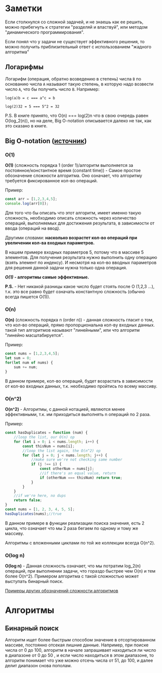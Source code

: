 # Заметки
Если столкнулся со сложной задачей, и не знаешь как ее решить,
можно прибегнуть к стратегии "разделяй и властвуй", или методом
"динамического программирования".

Если понял что у задачи не существует эффективного решения, то можно
получить приблизительный ответ с использованием "жадного алгоритма"

## Логарифмы
Логарифм (операция, обратно возведению в степень) числа `B` по основанию числа `A` называют такую степень,
в которую надо возвести число `A`, что бы получить число `B`. Например:

```
log(a)b = c === a^c = b

log(2)32 = 5 === 5^2 = 32
```

P.S. В книге принято, что O(n) === log(2)n что в свою очередь равен O(log_2(n)), но на деле, Big O-notation
описывается далеко не так, как это сказано в книге.

## Big O-notation ([источник](https://habr.com/ru/post/444594/))
### O(1)
**O(1)** (сложность порядка 1 (order 1)/алгоритм выполняется за постоянное/константное время (constant time)) - 
Самое простое обозначение сложности алгоритма. Оно означает, что алгоритму требуется фиксированное кол-во операций.

Пример:
```javascript
const arr = [1,2,3,4,5];
console.log(arr[0]);
```

Для того что бы описать что этот алгоритм, имеет именно такую сложность, необходимо описать сложность через
количество операций, выполняемых для достижения результата, в зависимости от ввода (операций на ввод).

Другими словами: **насколько возрастет кол-во операций при увеличении кол-ва входных параметров.**

В нашем примере входных параметров 5, потому что в массиве 5 элементов. Для получения результата
нужно выполнить одну операцию (взять элемент по индексу). И несмотря на кол-во вводных параметров
для решения данной задачи нужна только одна операция.

***O(1)* - алгоритмы самые эффективные.**

**P.S.** - Нет никакой разницы какое число будет стоять после O (1,2,3 ...), т.к. это все равно будет означать
константную сложность (обычно всегда пишется O(1)). 

### O(n)
**O(n)** (сложность порядка n (order n)) - данная сложность гласит о том, что кол-во операций, прямо
пропорциональна кол-ву входных данных. такой тип алгоритмов называют "линейными",
или что алгоритм "линейно масштабируется". 

Пример:
```javascript
const nums = [1,2,3,4,5];
let sum = 0;
for(let num of nums) {
    sum += num;
}
```

В данном примере, кол-во операций, будет возрастать в зависимости от кол-во входных данных, т.к. необходимо
пройтись по всему массиву.

### O(n^2)
**O(n^2)** - Алгоритмы, с данной нотацией, являются менее эффективными, т.к. им приходиться выполнять n операций
по 2 раза.

Пример:
```javascript
const hasDuplicates = function (num) {
    //loop the list, our O(n) op
    for (let i = 0; i < nums.length; i++) {
        const thisNum = nums[i];
        //loop the list again, the O(n^2) op
        for (let j = 0; j < nums.length; j++) {
            //make sure we're not checking same number
            if (j !== i) {
                const otherNum = nums[j];
                //if there's an equal value, return
                if (otherNum === thisNum) return true;
            }
        }
    }
    //if we're here, no dups
    return false;
}
const nums = [1, 2, 3, 4, 5, 5];
hasDuplicates(nums);//true
```

В данном примере в функции реализации поиска значения, есть 2 цикла, что означает что мы 2 раза бегаем
по одному и тому же массиву.

Алгоритмы с вложенными циклами по той же коллекции всегда O(n^2).

### O(log n)
**O(log n)** - Данная сложность означает, что мы потратим log_2(n) операций, при выполнении задачи, что гораздо
быстрее чем O(n) и тем более O(n^2). Примером алгоритма с такой сложностью может выступать бинарный поиск.

[Примеры других обозначений сложности алгоритмов](https://en.wikipedia.org/wiki/Big_O_notation)

# Алгоритмы

## Бинарный поиск
Алгоритм ищет более быстрым способом значение в отсортированном массиве, постоянно отсекая лишние данные.
Например, при поиске числа от 0 до 100, алгоритм в начале запрашивает находиться ли число в диапазоне от 0 до 50
, и если число находиться в этом диапазоне, то алгоритм понимает что уже можно отсечь числа от 51, до 100,
и далее делит диапазон снова пополам.